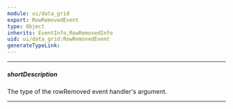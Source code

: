 ```yaml
---
module: ui/data_grid
export: RowRemovedEvent
type: Object
inherits: EventInfo,RowRemovedInfo
uid: ui/data_grid:RowRemovedEvent
generateTypeLink: 
---
```

---
##### shortDescription
The type of the rowRemoved event handler's argument.

---
<!-- Description goes here -->